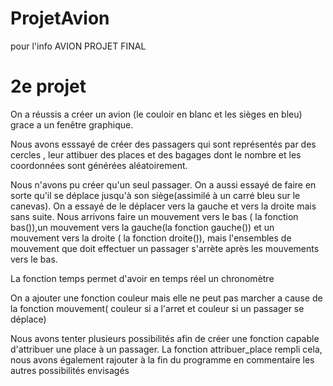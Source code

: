 # ProjetAvion
pour l'info AVION PROJET FINAL
# 2e projet
On a réussis a créer un avion (le couloir en blanc et les sièges en bleu) grace a un fenêtre graphique.

Nous avons esssayé de créer des passagers qui sont représentés par des cercles , leur attibuer des places et des bagages dont le nombre et les  coordonnées sont générées aléatoirement.

Nous n'avons pu créer qu'un seul passager. On a aussi essayé de faire en sorte qu'il se déplace jusqu'à son siège(assimilé à un carré bleu sur le canevas). On a essayé de  le déplacer vers la gauche et vers la droite mais sans suite. Nous arrivons faire un mouvement vers le bas ( la fonction bas()),un mouvement vers la gauche(la fonction gauche()) et un mouvement vers la droite ( la fonction droite()), mais l'ensembles de mouvement que doit effectuer un passager s'arrète après les mouvements vers le bas.  

La fonction temps permet d'avoir en temps réel un chronomètre

On a ajouter une fonction couleur mais elle ne peut pas marcher a cause de la fonction mouvement( couleur si a l'arret et couleur si un passager se déplace) 

Nous avons tenter plusieurs possibilités afin de créer une fonction capable d'attribuer une place à un passager. La fonction attribuer_place rempli cela, nous avons également rajouter à la fin du programme en commentaire les autres possibilités envisagés